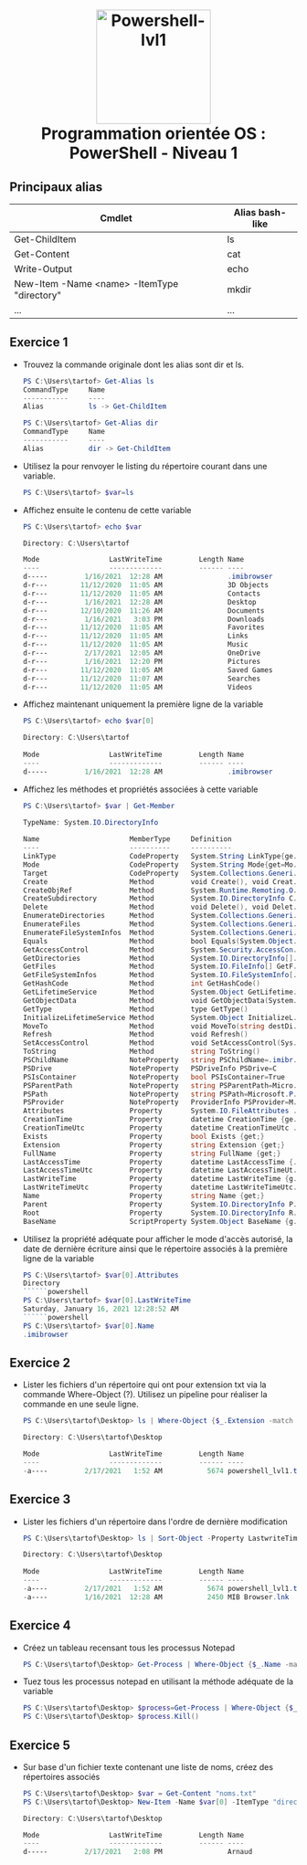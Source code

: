 <h1 align="center">
  <img src="https://upload.wikimedia.org/wikipedia/commons/a/af/PowerShell_Core_6.0_icon.png" alt="Powershell-lvl1" width="200"></a>
  <br>
  Programmation orientée OS : PowerShell - Niveau 1
  <br>
</h1>

## Principaux alias

| Cmdlet | Alias bash-like |
| --- | --- |
| Get-ChildItem | ls  |
| Get-Content | cat |
| Write-Output | echo |
| New-Item -Name &lt;name&gt; -ItemType "directory" | mkdir |
| ... | ... |

## Exercice 1

- Trouvez la commande originale dont les alias sont dir et ls.
    
    ```powershell
    PS C:\Users\tartof> Get-Alias ls
    CommandType     Name                                	           Version
    -----------     ----                                               --
    Alias           ls -> Get-ChildItem
    ```
    ```powershell
    PS C:\Users\tartof> Get-Alias dir
    CommandType     Name                                               Version
    -----------     ----                                               --
    Alias           dir -> Get-ChildItem
    ```
- Utilisez la pour renvoyer le listing du répertoire courant dans une variable.
    
    ```powershell
    PS C:\Users\tartof> $var=ls
    ```
- Affichez ensuite le contenu de cette variable
    
    ```powershell
    PS C:\Users\tartof> echo $var
    
    Directory: C:\Users\tartof
    
    Mode                 LastWriteTime         Length Name
    ----                 -------------         ------ ----
    d-----         1/16/2021  12:28 AM                .imibrowser
    d-r---        11/12/2020  11:05 AM                3D Objects
    d-r---        11/12/2020  11:05 AM                Contacts
    d-r---         1/16/2021  12:28 AM                Desktop
    d-r---        12/10/2020  11:26 AM                Documents
    d-r---         1/16/2021   3:03 PM                Downloads
    d-r---        11/12/2020  11:05 AM                Favorites
    d-r---        11/12/2020  11:05 AM                Links
    d-r---        11/12/2020  11:05 AM                Music
    d-r---         2/17/2021  12:05 AM                OneDrive
    d-r---         1/16/2021  12:20 PM                Pictures
    d-r---        11/12/2020  11:05 AM                Saved Games
    d-r---        11/12/2020  11:07 AM                Searches
    d-r---        11/12/2020  11:05 AM                Videos
    ```
- Affichez maintenant uniquement la première ligne de la variable
    
    ```powershell
    PS C:\Users\tartof> echo $var[0]
    
    Directory: C:\Users\tartof
     
    Mode                 LastWriteTime         Length Name
    ----                 -------------         ------ ----
    d-----         1/16/2021  12:28 AM                .imibrowser
    ```
- Affichez les méthodes et propriétés associées à cette variable
    
    ```powershell
    PS C:\Users\tartof> $var | Get-Member
    
    TypeName: System.IO.DirectoryInfo
     
    Name                      MemberType     Definition
    ----                      ----------     ----------
    LinkType                  CodeProperty   System.String LinkType{ge...
    Mode                      CodeProperty   System.String Mode{get=Mo...
    Target                    CodeProperty   System.Collections.Generi...
    Create                    Method         void Create(), void Creat...
    CreateObjRef              Method         System.Runtime.Remoting.O...
    CreateSubdirectory        Method         System.IO.DirectoryInfo C...
    Delete                    Method         void Delete(), void Delet...
    EnumerateDirectories      Method         System.Collections.Generi...
    EnumerateFiles            Method         System.Collections.Generi...
    EnumerateFileSystemInfos  Method         System.Collections.Generi...
    Equals                    Method         bool Equals(System.Object...
    GetAccessControl          Method         System.Security.AccessCon...
    GetDirectories            Method         System.IO.DirectoryInfo[]...
    GetFiles                  Method         System.IO.FileInfo[] GetF...
    GetFileSystemInfos        Method         System.IO.FileSystemInfo[...
    GetHashCode               Method         int GetHashCode()
    GetLifetimeService        Method         System.Object GetLifetime...
    GetObjectData             Method         void GetObjectData(System...
    GetType                   Method         type GetType()
    InitializeLifetimeService Method         System.Object InitializeL...
    MoveTo                    Method         void MoveTo(string destDi...
    Refresh                   Method         void Refresh()
    SetAccessControl          Method         void SetAccessControl(Sys...
    ToString                  Method         string ToString()
    PSChildName               NoteProperty   string PSChildName=.imibr...
    PSDrive                   NoteProperty   PSDriveInfo PSDrive=C
    PSIsContainer             NoteProperty   bool PSIsContainer=True
    PSParentPath              NoteProperty   string PSParentPath=Micro...
    PSPath                    NoteProperty   string PSPath=Microsoft.P...
    PSProvider                NoteProperty   ProviderInfo PSProvider=M...
    Attributes                Property       System.IO.FileAttributes ...
    CreationTime              Property       datetime CreationTime {ge...
    CreationTimeUtc           Property       datetime CreationTimeUtc ...
    Exists                    Property       bool Exists {get;}
    Extension                 Property       string Extension {get;}
    FullName                  Property       string FullName {get;}
    LastAccessTime            Property       datetime LastAccessTime {...
    LastAccessTimeUtc         Property       datetime LastAccessTimeUt...
    LastWriteTime             Property       datetime LastWriteTime {g...
    LastWriteTimeUtc          Property       datetime LastWriteTimeUtc...
    Name                      Property       string Name {get;}
    Parent                    Property       System.IO.DirectoryInfo P...
    Root                      Property       System.IO.DirectoryInfo R...
    BaseName                  ScriptProperty System.Object BaseName {g...
    ```
- Utilisez la propriété adéquate pour afficher le mode d'accès autorisé, la date de dernière écriture ainsi que le répertoire associés à la première ligne de la variable
    
    ```powershell
    PS C:\Users\tartof> $var[0].Attributes
    Directory
    ``````powershell
    PS C:\Users\tartof> $var[0].LastWriteTime
    Saturday, January 16, 2021 12:28:52 AM
    ``````powershell
    PS C:\Users\tartof> $var[0].Name
    .imibrowser
    ```

## Exercice 2

- Lister les fichiers d'un répertoire qui ont pour extension txt via la commande Where-Object (?). Utilisez un pipeline pour réaliser la commande en une seule ligne.
    
    ```powershell
    PS C:\Users\tartof\Desktop> ls | Where-Object {$_.Extension -match "txt"}
    
    Directory: C:\Users\tartof\Desktop
    
    Mode                 LastWriteTime         Length Name
    ----                 -------------         ------ ----
    -a----         2/17/2021   1:52 AM           5674 powershell_lvl1.txt
    ```

## Exercice 3

- Lister les fichiers d'un répertoire dans l'ordre de dernière modification
    
    ```powershell
    PS C:\Users\tartof\Desktop> ls | Sort-Object -Property LastwriteTime -Descending
    
    Directory: C:\Users\tartof\Desktop
     
    Mode                 LastWriteTime         Length Name
    ----                 -------------         ------ ----
    -a----         2/17/2021   1:52 AM           5674 powershell_lvl1.txt
    -a----         1/16/2021  12:28 AM           2450 MIB Browser.lnk 
    ```

## Exercice 4

- Créez un tableau recensant tous les processus Notepad
    
    ```powershell
    PS C:\Users\tartof\Desktop> Get-Process | Where-Object {$_.Name -match "notepad"}
    ```
- Tuez tous les processus notepad en utilisant la méthode adéquate de la variable
    
    ```powershell
    PS C:\Users\tartof\Desktop> $process=Get-Process | Where-Object {$_.Name -match "notepad"}
    PS C:\Users\tartof\Desktop> $process.Kill()
    
    ```

## Exercice 5

- Sur base d'un fichier texte contenant une liste de noms, créez des répertoires associés
    
    ```powershell
    PS C:\Users\tartof\Desktop> $var = Get-Content "noms.txt"
    PS C:\Users\tartof\Desktop> New-Item -Name $var[0] -ItemType "directory"
    
    Directory: C:\Users\tartof\Desktop
    
    Mode                 LastWriteTime         Length Name
    ----                 -------------         ------ ----
    d-----         2/17/2021   2:08 PM                Arnaud
    ```
